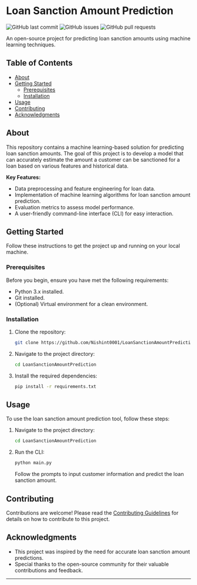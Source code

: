 # Loan Sanction Amount Prediction

![GitHub last commit](https://img.shields.io/github/last-commit/Nishint0001/LoanSanctionAmountPrediction)
![GitHub issues](https://img.shields.io/github/issues-raw/Nishint0001/LoanSanctionAmountPrediction)
![GitHub pull requests](https://img.shields.io/github/issues-pr-raw/Nishint0001/LoanSanctionAmountPrediction)

An open-source project for predicting loan sanction amounts using machine learning techniques.

## Table of Contents

- [About](#about)
- [Getting Started](#getting-started)
  - [Prerequisites](#prerequisites)
  - [Installation](#installation)
- [Usage](#usage)
- [Contributing](#contributing)
- [Acknowledgments](#acknowledgments)

## About

This repository contains a machine learning-based solution for predicting loan sanction amounts. The goal of this project is to develop a model that can accurately estimate the amount a customer can be sanctioned for a loan based on various features and historical data.

**Key Features:**

- Data preprocessing and feature engineering for loan data.
- Implementation of machine learning algorithms for loan sanction amount prediction.
- Evaluation metrics to assess model performance.
- A user-friendly command-line interface (CLI) for easy interaction.

## Getting Started

Follow these instructions to get the project up and running on your local machine.

### Prerequisites

Before you begin, ensure you have met the following requirements:

- Python 3.x installed.
- Git installed.
- (Optional) Virtual environment for a clean environment.

### Installation

1. Clone the repository:

   ```bash
   git clone https://github.com/Nishint0001/LoanSanctionAmountPrediction.git
   ```

2. Navigate to the project directory:

   ```bash
   cd LoanSanctionAmountPrediction
   ```

3. Install the required dependencies:

   ```bash
   pip install -r requirements.txt
   ```

## Usage

To use the loan sanction amount prediction tool, follow these steps:

1. Navigate to the project directory:

   ```bash
   cd LoanSanctionAmountPrediction
   ```

2. Run the CLI:

   ```bash
   python main.py
   ```

   Follow the prompts to input customer information and predict the loan sanction amount.

## Contributing

Contributions are welcome! Please read the [Contributing Guidelines](CONTRIBUTING.md) for details on how to contribute to this project.

## Acknowledgments

- This project was inspired by the need for accurate loan sanction amount predictions.
- Special thanks to the open-source community for their valuable contributions and feedback.

---
